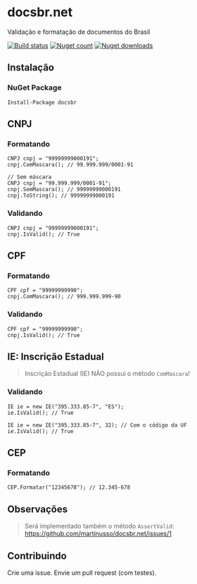 # docsbr.net

Validação e formatação de documentos do Brasil

[![Build status](https://ci.appveyor.com/api/projects/status/gba6n7ih4g2pqhso?svg=true)](https://ci.appveyor.com/project/martinusso/docsbr-net)
[![Nuget count](http://img.shields.io/nuget/v/docsbr.svg)](https://www.nuget.org/packages/docsbr/)
[![Nuget downloads](http://img.shields.io/nuget/dt/docsbr.svg)](https://www.nuget.org/packages/docsbr/)


## Instalação

### NuGet Package

```
Install-Package docsbr
```

## CNPJ

### Formatando

```CSharp
CNPJ cnpj = "99999999000191";
cnpj.ComMascara(); // 99.999.999/0001-91

// Sem máscara
CNPJ cnpj = "99.999.999/0001-91";
cnpj.SemMascara(); // 99999999000191
cnpj.ToString(); // 99999999000191
```

### Validando

```CSharp
CNPJ cnpj = "99999999000191";
cnpj.IsValid(); // True
```

## CPF

### Formatando

```CSharp
CPF cpf = "99999999990";
cnpj.ComMascara(); // 999.999.999-90
```

### Validando

```CSharp
CPF cpf = "99999999990";
cnpj.IsValid(); // True
```

## IE: Inscrição Estadual

> Inscrição Estadual (IE) NÃO possui o método `ComMascara`!

### Validando

```CSharp
IE ie = new IE("395.333.85-7", "ES");
ie.IsValid(); // True

IE ie = new IE("395.333.85-7", 32); // Com o código da UF
ie.IsValid(); // True
```

## CEP

### Formatando

```CSharp
CEP.Formatar("12345678"); // 12.345-678
```

## Observações

> Será implementado também o método `AssertValid`: https://github.com/martinusso/docsbr.net/issues/1

## Contribuindo

Crie uma issue. Envie um pull request (com testes).
